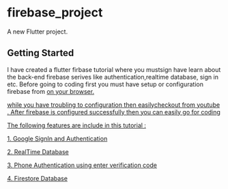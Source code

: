# firebase_project

A new Flutter project.

## Getting Started
<p>I have created a flutter firbase tutorial where you mustsign  have learn about the back-end firebase serives like authentication,realtime database,
sign in etc. Before going to coding first you must have setup or configuration firebase from <a href ="https://console.firebase.google.com" />on your browser.</p>
<p>while you have troubling to configuration then easilycheckout from youtube . After firebase is configured successfully then you can easily go for coding</p>
<p>The following features are include in this tutorial :</p>
<p>1. Google SignIn and Authentication</p>
<p>2. RealTime Database</p>
<p>3. Phone Authentication using enter verification code</p>
<p>4. Firestore Database</p>

